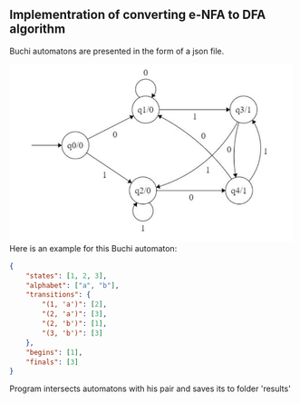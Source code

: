 ## Implementration of converting e-NFA to DFA algorithm

Buchi automatons are presented in the form of a json file.

<img src="https://github.com/Megarekrut65/AASDM-2023/blob/main/Lab2/images/input1.png?raw=true" alt="automaton" width="500"/>
Here is an example for this Buchi automaton:

````json
{
    "states": [1, 2, 3],
    "alphabet": ["a", "b"],
    "transitions": {
        "(1, 'a')": [2],
        "(2, 'a')": [3],
        "(2, 'b')": [1],
        "(3, 'b')": [3]
    },
    "begins": [1],
    "finals": [3]
}


````

Program intersects automatons with his pair and saves its to folder 'results'